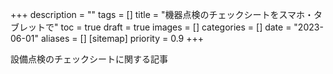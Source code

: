 +++
description = ""
tags = []
title = "機器点検のチェックシートをスマホ・タブレットで"
toc = true
draft = true
images = []
categories = []
date = "2023-06-01"
aliases = []
[sitemap]
  priority = 0.9
+++

設備点検のチェックシートに関する記事

